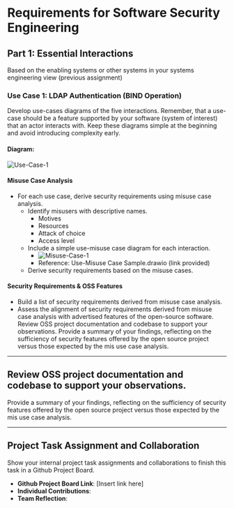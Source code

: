 # Requirements for Software Security Engineering

## Part 1: Essential Interactions
Based on the enabling systems or other systems in your systems engineering view (previous assignment)

### Use Case 1: LDAP Authentication (BIND Operation)
Develop use-cases diagrams of the five interactions. Remember, that a use-case should be a feature supported by your software (system of interest) that an actor interacts with. Keep these diagrams simple at the beginning and avoid introducing complexity early. 

#### Diagram:
![Use-Case-1](https://placehold.co/400x200/EEE/31343C)

#### Misuse Case Analysis
* For each use case, derive security requirements using misuse case analysis.  
    * Identify misusers with descriptive names.
        * Motives
        * Resources
        * Attack of choice
        * Access level
    * Include a simple use-misuse case diagram for each interaction.
        * ![Misuse-Case-1](https://placehold.co/400x200/EEE/31343C) 
        * Reference: Use-Misuse Case Sample.drawio (link provided)
    * Derive security requirements based on the misuse cases.
#### Security Requirements & OSS Features
- Build a list of security requirements derived from misuse case analysis. 
- Assess the alignment of security requirements derived from misuse case analysis with advertised features of the open-source software. Review OSS project documentation and codebase to support your observations. Provide a summary of your findings, reflecting on the sufficiency of security features offered by the open source project versus those expected by the mis use case analysis.

---

## Review OSS project documentation and codebase to support your observations. 
Provide a summary of your findings, reflecting on the sufficiency of security features offered by the open source project versus those expected by the mis use case analysis.

---

## Project Task Assignment and Collaboration
Show your internal project task assignments and collaborations to finish this task in a Github Project Board. 
- **Github Project Board Link**: [Insert link here]
- **Individual Contributions**: 
- **Team Reflection**: 
